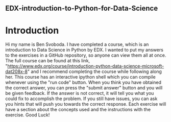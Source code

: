  ## EDX-introduction-to-Python-for-Data-Science
 # Introduction
  Hi my name is Ben Svoboda. I have completed a course, which is an introduction to Data Science in Python by EDX. I wanted to put my answers to the exercises in a GitHub repository, so anyone can view them all at once. The full course can be found at this link, "https://www.edx.org/course/introduction-python-data-science-microsoft-dat208x-8" and I recommend completing the course while following along her. This course has an interactive ipython shell which you can compile whenever using the "run code" button. When you think you have obtained the correct answer, you can press the "submit answer" button and you will be given feedback. If the answer is not correct, it will tell you what you could fix to accomplish the problem. If you still have issues, you can ask you hints that will push you towards the correct response. Each exercise will have a section about the concepts used and the instructions with the exercise. Good Luck!
